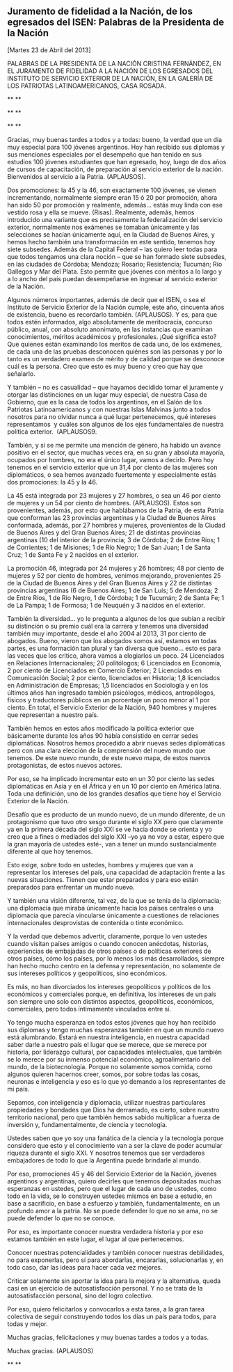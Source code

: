 Juramento de fidelidad a la Nación, de los egresados del ISEN: Palabras de la Presidenta de la Nación
-----------------------------------------------------------------------------------------------------

[Martes 23 de Abril del 2013]

PALABRAS DE LA PRESIDENTA DE LA NACIÓN CRISTINA FERNÁNDEZ, EN EL
JURAMENTO DE FIDELIDAD A LA NACIÓN DE LOS EGRESADOS DEL INSTITUTO DE
SERVICIO EXTERIOR DE LA NACIÓN, EN LA GALERÍA DE LOS PATRIOTAS
LATINOAMERICANOS, CASA ROSADA.

** **

** **

** **

Gracias, muy buenas tardes a todos y a todas: bueno, la verdad que un
día muy especial para 100 jóvenes argentinos. Hoy han recibido sus
diplomas y sus menciones especiales por el desempeño que han tenido en
sus estudios 100 jóvenes estudiantes que han egresado, hoy, luego de dos
años de cursos de capacitación, de preparación al servicio exterior de
la nación. Bienvenidos al servicio a la Patria. (APLAUSOS).

Dos promociones: la 45 y la 46, son exactamente 100 jóvenes, se vienen
incrementando, normalmente siempre eran 15 ó 20 por promoción, ahora han
sido 50 por promoción y realmente, además… estás muy linda con ese
vestido rosa y ella se mueve. (Risas). Realmente, además, hemos
introducido una variante que es precisamente la federalización del
servicio exterior, normalmente nos exámenes se tomaban únicamente y las
selecciones se hacían únicamente aquí, en la Ciudad de Buenos Aires, y
hemos hecho también una transformación en este sentido, tenemos hoy
siete subsedes. Además de la Capital Federal – las quiero leer todas
para que todos tengamos una clara noción – que se han formado siete
subsedes, en las ciudades de Córdoba; Mendoza; Rosario; Resistencia;
Tucumán; Río Gallegos y Mar del Plata. Esto permite que jóvenes con
méritos a lo largo y a lo ancho del país puedan desempeñarse en ingresar
al servicio exterior de la Nación.

Algunos números importantes, además de decir que el ISEN, o sea el
Instituto de Servicio Exterior de la Nación cumple, este año, cincuenta
años de existencia, bueno es recordarlo también. (APLAUSOS). Y es, para
que todos estén informados, algo absolutamente de meritocracia, concurso
público, anual, con absoluto anonimato, en las instancias que examinan
conocimientos, méritos académicos y profesionales. ¡Qué significa esto?
Que quienes están examinando los meritos de cada uno, de los exámenes,
de cada una de las pruebas desconocen quiénes son las personas y por lo
tanto es un verdadero examen de mérito y de calidad porque se desconoce
cuál es la persona. Creo que esto es muy bueno y creo que hay que
señalarlo.

Y también – no es casualidad – que hayamos decidido tomar el juramente y
otorgar las distinciones en un lugar muy especial, de nuestra Casa de
Gobierno, que es la casa de todos los argentinos, en el Salón de los
Patriotas Latinoamericanos y con nuestras Islas Malvinas junto a todos
nosotros para no olvidar nunca a qué lugar pertenecemos, qué intereses
representamos  y cuáles son algunos de los ejes fundamentales de nuestra
política exterior.  (APLAUSOS9.

También, y si se me permite una mención de género, ha habido un avance
positivo en el sector, que muchas veces era, en su gran y absoluta
mayoría, ocupados por hombres, no era el único lugar, vamos a decirlo.
Pero hoy tenemos en el servicio exterior que un 31,4 por ciento de las
mujeres son diplomáticos, o sea hemos avanzado fuertemente y
especialmente estás dos promociones: la 45 y la 46.

La 45 está integrada por 23 mujeres y 27 hombres, o sea un 46 por ciento
de mujeres y un 54 por ciento de hombres. (APLAUSOS). Estos son
provenientes, además, por esto que hablábamos de la Patria, de esta
Patria que conforman las 23 provincias argentinas y la Ciudad de Buenos
Aires conformada, además, por 27 hombres y mujeres, provenientes de la
Ciudad de Buenos Aires y del Gran Buenos Aires; 21 de distintas
provincias argentinas (10 del interior de la provincia; 3 de Córdoba; 2
de Entre Ríos; 1 de Corrientes; 1 de Misiones; 1 de Río Negro; 1 de San
Juan; 1 de Santa Cruz; 1 de Santa Fe y 2 nacidos en el exterior.

La promoción 46, integrada por 24 mujeres y 26 hombres; 48 por ciento de
mujeres y 52 por ciento de hombres, venimos mejorando, provenientes 25
de la Ciudad de Buenos Aires y del Gran Buenos Aires y 22 de distintas
provincias argentinas (6 de Buenos Aires; 1 de San Luís; 5 de Mendoza; 2
de Entre Ríos, 1 de Río Negro, 1 de Córdoba; 1 de Tucumán; 2 de Santa
Fe; 1 de La Pampa; 1 de Formosa; 1 de Neuquén y 3 nacidos en el
exterior.

También la diversidad… yo le pregunta a algunos de los que subían a
recibir su distinción o su premio cuál era la carrera y tenemos una
diversidad también muy importante, desde el año 2004 al 2013, 31 por
ciento de abogados. Bueno, vieron que los abogados somos así, estamos en
todas partes, es una formación tan plural y tan diversa que bueno… esto
es para las veces que los critico, ahora vamos a elogiarlos un poco. 24
Licenciados en Relaciones Internacionales; 20 politólogos; 6 Licenciados
en Economía, 2 por ciento de Licenciados en Comercio Exterior; 2
Licenciados en Comunicación Social; 2 por ciento, licenciados en
Historia; 1,8 licenciados en Administración de Empresas; 1,5 licenciados
en Sociología y en los últimos años han ingresado también psicólogos,
médicos, antropólogos, físicos y traductores públicos en un porcentaje
un poco menor al 1 por ciento. En total, el Servicio Exterior de la
Nación, 940 hombres y mujeres que representan a nuestro país.

También hemos en estos años modificado la política exterior que
básicamente durante los años 90 había consistido en cerrar sedes
diplomáticas. Nosotros hemos procedido a abrir nuevas sedes diplomáticas
pero con una clara elección de la comprensión del nuevo mundo que
tenemos. De este nuevo mundo, de este nuevo mapa, de estos nuevos
protagonistas, de estos nuevos actores.

Por eso, se ha implicado incrementar esto en un 30 por ciento las sedes
diplomáticas en Asia y en el África y en un 10 por ciento en América
latina. Toda una definición, uno de los grandes desafíos que tiene hoy
el Servicio Exterior de la Nación.

Desafío que es producto de un mundo nuevo, de un mundo diferente, de un
protagonismo que tuvo otro sesgo durante el siglo XX pero que claramente
ya en la primera década del siglo XXI se ve hacia donde se orienta y yo
creo que a fines o mediados del siglo XXI –yo ya no voy a estar, espero
que la gran mayoría de ustedes esté-, van a tener un mundo
sustancialmente diferente al que hoy tenemos.

Esto exige, sobre todo en ustedes, hombres y mujeres que van a
representar los intereses del país, una capacidad de adaptación frente a
las nuevas situaciones. Tienen que estar preparados y para eso están
preparados para enfrentar un mundo nuevo.

Y también una visión diferente, tal vez, de la que se tenía de la
diplomacia; una diplomacia que miraba únicamente hacia los países
centrales o una diplomacia que parecía vincularse únicamente a
cuestiones de relaciones internacionales desprovistas de contenida o
tinte económico.

Y la verdad que debemos advertir, claramente, porque lo ven ustedes
cuando visitan países amigos o cuando conocen anécdotas, historias,
experiencias de embajadas de otros países o de políticas exteriores de
otros países, cómo los países, por lo menos los más desarrollados,
siempre han hecho mucho centro en la defensa y representación, no
solamente de sus intereses políticos y geopolíticos, sino económicos.

Es más, no han divorciados los intereses geopolíticos y políticos de los
económicos y comerciales porque, en definitiva, los intereses de un país
son siempre uno solo con distintos aspectos, geopolíticos, económicos,
comerciales, pero todos íntimamente vinculados entre sí.

Yo tengo mucha esperanza en todos estos jóvenes que hoy han recibido sus
diplomas y tengo muchas esperanzas también en que un mundo nuevo está
alumbrando. Estará en nuestra inteligencia, en nuestra capacidad saber
darle a nuestro país el lugar que se merece, que se merece por historia,
por liderazgo cultural, por capacidades intelectuales, que también se lo
merece por su inmenso potencial económico, agroalimentario del mundo, de
la biotecnología. Porque no solamente somos comida, como algunos quieren
hacernos creer, somos, por sobre todas las cosas, neuronas e
inteligencia y eso es lo que yo demando a los representantes de mi país.

Sepamos, con inteligencia y diplomacia, utilizar nuestras particulares
propiedades y bondades que Dios ha derramado, es cierto, sobre nuestro
territorio nacional, pero que también hemos sabido multiplicar a fuerza
de inversión y, fundamentalmente, de ciencia y tecnología.

Ustedes saben que yo soy una fanática de la ciencia y la tecnología
porque considero que esto y el conocimiento van a ser la clave de poder
acumular riqueza durante el siglo XXI. Y nosotros tenemos que ser
verdaderos embajadores de todo lo que la Argentina puede brindarle al
mundo.

Por eso, promociones 45 y 46 del Servicio Exterior de la Nación, jóvenes
argentinos y argentinas, quiero decirles que tenemos depositadas muchas
esperanzas en ustedes, pero que el lugar de cada uno de ustedes, como
todo en la vida, se lo construyen ustedes mismos en base a estudio, en
base a sacrificio, en base a esfuerzo y también, fundamentalmente, en un
profundo amor a la patria. No se puede defender lo que no se ama, no se
puede defender lo que no se conoce. 

Por eso, es importante conocer nuestra verdadera historia y por eso
estamos también en este lugar, el lugar al que pertenecemos.

Conocer nuestras potencialidades y también conocer nuestras debilidades,
no para exponerlas, pero sí para abordarlas, encararlas, solucionarlas
y, en todo caso, dar las ideas para hacer cada vez mejores.

Criticar solamente sin aportar la idea para la mejora y la alternativa,
queda casi en un ejercicio de autosatisfacción personal. Y no se trata
de la autosatisfacción personal, sino del logro colectivo.

Por eso, quiero felicitarlos y convocarlos a esta tarea, a la gran tarea
colectiva de seguir construyendo todos los días un país para todos, para
todas y mejor.

Muchas gracias, felicitaciones y muy buenas tardes a todos y a todas.

Muchas gracias. (APLAUSOS)  

** **
